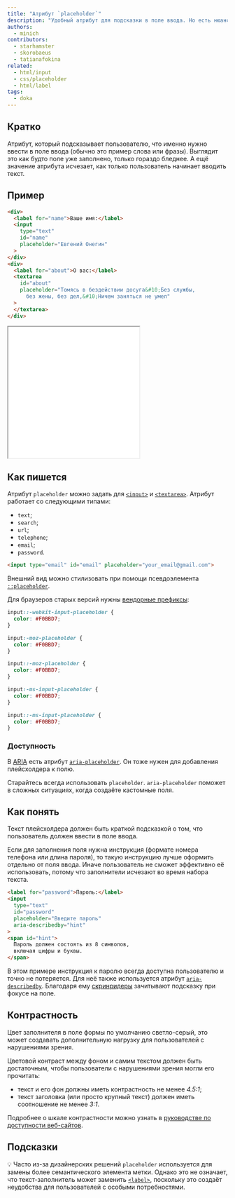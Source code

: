 ```yaml
---
title: "Атрибут `placeholder`"
description: "Удобный атрибут для подсказки в поле ввода. Но есть нюансы!"
authors:
  - minich
contributors:
  - starhamster
  - skorobaeus
  - tatianafokina
related:
  - html/input
  - css/placeholder
  - html/label
tags:
  - doka
---
```


## Кратко

Атрибут, который подсказывает пользователю, что именно нужно ввести в поле ввода (обычно это пример слова или фразы). Выглядит это как будто поле уже заполнено, только гораздо бледнее. А ещё значение атрибута исчезает, как только пользователь начинает вводить текст.

## Пример

```html
<div>
  <label for="name">Ваше имя:</label>
  <input
    type="text"
    id="name"
    placeholder="Евгений Онегин"
  >
</div>
<div>
  <label for="about">О вас:</label>
  <textarea
    id="about"
    placeholder="Томясь в бездействии досуга&#10;Без службы,
      без жены, без дел,&#10;Ничем заняться не умел"
  >
  </textarea>
</div>
```

<iframe title="Подсказка в поле ввода" src="demos/example/" height="300"></iframe>

## Как пишется

Атрибут `placeholder` можно задать для [`<input>`](/html/input/) и [`<textarea>`](/html/textarea/). Атрибут работает со следующими типами:

- `text`;
- `search`;
- `url`;
- `telephone`;
- `email`;
- `password`.

```html
<input type="email" id="email" placeholder="your_email@gmail.com">
```

Внешний вид можно стилизовать при помощи псевдоэлемента [`::placeholder`](/css/placeholder/).

Для браузеров старых версий нужны [вендорные префиксы](/css/vendor-prefixes/):

```css
input::-webkit-input-placeholder {
  color: #F0BBD7;
}

input:-moz-placeholder {
  color: #F0BBD7;
}

input::-moz-placeholder {
  color: #F0BBD7;
}

input:-ms-input-placeholder {
  color: #F0BBD7;
}

input::-ms-input-placeholder {
  color: #F0BBD7;
}
```

### Доступность

В [ARIA](/a11y/aria-intro/) есть атрибут [`aria-placeholder`](/a11y/aria-placeholder/). Он тоже нужен для добавления плейсхолдера к полю.

Старайтесь всегда использовать `placeholder`. `aria-placeholder` поможет в сложных ситуациях, когда создаёте кастомные поля.

## Как понять

Текст плейсхолдера должен быть краткой подсказкой о том, что пользователь должен ввести в поле ввода.

Если для заполнения поля нужна инструкция (формате номера телефона или длина пароля), то такую инструкцию лучше оформить отдельно от поля ввода. Иначе пользователь не сможет эффективно её использовать, потому что заполнители исчезают во время набора текста.

```html
<label for="password">Пароль:</label>
<input
  type="text"
  id="password"
  placeholder="Введите пароль"
  aria-describedby="hint"
>
<span id="hint">
  Пароль должен состоять из 8 символов,
  включая цифры и буквы.
</span>
```

В этом примере инструкция к паролю всегда доступна пользователю и точно не потеряется. Для неё также используется атрибут [`aria-describedby`](/a11y/aria-describedby/). Благодаря ему [скринридеры](/a11y/screenreaders/) зачитывают подсказку при фокусе на поле.

## Контрастность

Цвет заполнителя в поле формы по умолчанию светло-серый, это может создавать дополнительную нагрузку для пользователей с нарушениями зрения.

Цветовой контраст между фоном и самим текстом должен быть достаточным, чтобы пользователи с нарушениями зрения могли его прочитать:

- текст и его фон должны иметь контрастность не менее _4.5:1_;
- текст заголовка (или просто крупный текст) должен иметь соотношение не менее _3:1_.

Подробнее о шкале контрастности можно узнать в [руководстве по доступности веб-сайтов](https://www.w3.org/WAI/WCAG21/quickref/#contrast-minimum).

## Подсказки

💡 Часто из-за дизайнерских решений `placeholder` используется для замены более семантического элемента метки. Однако это не означает, что текст-заполнитель может заменить [`<label>`](/html/label/), поскольку это создаёт неудобства для пользователей с особыми потребностями.
